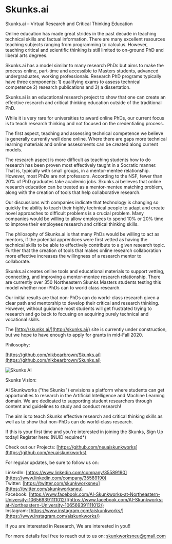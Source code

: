 # Skunks.ai
Skunks.ai – Virtual Research and Critical Thinking Education  

Online education has made great strides in the past decade in teaching technical skills and factual information. There are many excellent resources teaching subjects ranging from programming to calculus. However, teaching critical and scientific thinking is still limited to on-ground PhD and liberal arts degrees.

Skunks.ai has a model similar to many research PhDs but aims to make the process online, part-time and accessible to Masters students, advanced undergraduates, working professionals. Research PhD programs typically have three components: 1) qualifying exams to assess technical competence 2) research publications and 3) a dissertation.

Skunks.ai is an educational research project to show that one can create an effective research and critical thinking education outside of the traditional PhD.

While it is very rare for universities to award online PhDs, our current focus is to teach research thinking and not focused on the credentialing process. 

The first aspect, teaching and assessing technical competence we believe is generally currently well done online. Where there are gaps more technical learning materials and online assessments can be created along current models.

The research aspect is more difficult as teaching students how to do research has been proven most effectively taught in a Socratic manner. That is, typically with small groups, in a mentor-mentee relationship. However, most PhDs are not professors. According to the NSF, fewer than 20% of PhD graduates take academic jobs. Skunks.ai believes that online research education can be treated as a mentor-mentee matching problem, along with the creation of tools that help collaborative research.

Our discussions with companies indicate that technology is changing so quickly the ability to teach their highly technical people to adapt and create novel approaches to difficult problems is a crucial problem. Many companies would be willing to allow employees to spend 10% or 20% time to improve their employees research and critical thinking skills.

The philosophy of Skunks.ai is that many PhDs would be willing to act as mentors, if the potential apprentices were first vetted as having the technical skills to be able to effectively contribute to a given research topic. Further that the creation of tools that makes online research collaboration more effective increases the willingness of a research mentor to collaborate.

Skunks.ai creates online tools and educational materials to support vetting, connecting, and improving a mentor-mentee research relationship.  There are currently over 350 Northeastern Skunks Masters students testing this model whether non-PhDs can to world class research.

Our initial results are that non-PhDs can do world-class research given a clear path and mentorship to develop their critical and research thinking. However, without guidance most students will get frustrated trying to research and go back to focusing on acquiring purely technical and vocational skills.

The [http://skunks.ai/](http://skunks.ai/) site is currently under construction, but we hope to have enough to apply for grants in mid-Fall 2020.

Philosophy:

[https://github.com/nikbearbrown/Skunks.ai](https://github.com/nikbearbrown/Skunks.ai)  


![Skunks AI]('Art/Skunks_AI_Blurb_small.png')  

Skunks Vision:

AI Skunkworks ("the Skunks") envisions a platform where students can get opportunities to research in the Artificial Intelligence and Machine Learning domain. We are dedicated to supporting student researchers through content and guidelines to study and conduct research!

The aim is to teach Skunks effective research and critical thinking skills as well as to show that non-PhDs can do world-class research.    

If this is your first time and you're interested in joining the Skunks, Sign Up today!
Register here: [](https://neu.campuslabs.com/engage/organization/tentative-ai-skunkworks-at-northeastern) (NUID required*)  

Check out our Projects: [https://github.com/neuaiskunkworks](https://github.com/neuaiskunkworks)

For regular updates, be sure to follow us on:

LinkedIn: [https://www.linkedin.com/company/35589190](https://www.linkedin.com/company/35589190)    
Twitter: [https://twitter.com/skunkworksneu](https://twitter.com/skunkworksneu)   
Facebook: [https://www.facebook.com/AI-Skunkworks-at-Northeastern-University-106569391111012/](https://www.facebook.com/AI-Skunkworks-at-Northeastern-University-106569391111012/)  
Instagram: [https://www.instagram.com/aiskunkworks/](https://www.instagram.com/aiskunkworks/)  

If you are interested in Research, We are interested in you!!

For more details feel free to reach out to us on: skunkworksneu@gmail.com

